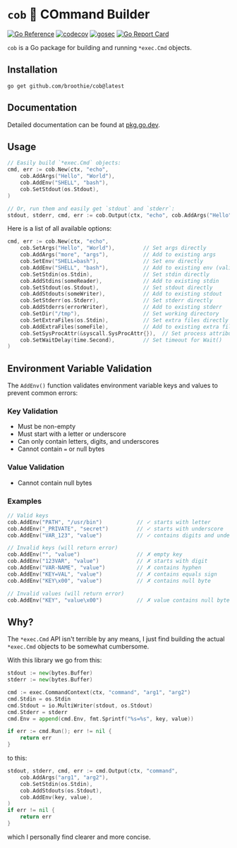 # `cob` 🌽 COmmand Builder

[![Go Reference](https://pkg.go.dev/badge/github.com/broothie/cob.svg)](https://pkg.go.dev/github.com/broothie/cob)
[![codecov](https://codecov.io/gh/broothie/cob/graph/badge.svg?token=FgyhQS4tMX)](https://codecov.io/gh/broothie/cob)
[![gosec](https://github.com/broothie/cob/actions/workflows/gosec.yml/badge.svg)](https://github.com/broothie/cob/actions/workflows/gosec.yml)
[![Go Report Card](https://goreportcard.com/badge/github.com/broothie/cob)](https://goreportcard.com/report/github.com/broothie/cob)

`cob` is a Go package for building and running `*exec.Cmd` objects.

## Installation

```shell
go get github.com/broothie/cob@latest
```

## Documentation

Detailed documentation can be found at [pkg.go.dev](https://pkg.go.dev/github.com/broothie/cob).

## Usage

```go
// Easily build `*exec.Cmd` objects:
cmd, err := cob.New(ctx, "echo",
	cob.AddArgs("Hello", "World"),
	cob.AddEnv("SHELL", "bash"),
	cob.SetStdout(os.Stdout),
)

// Or, run them and easily get `stdout` and `stderr`:
stdout, stderr, cmd, err := cob.Output(ctx, "echo", cob.AddArgs("Hello", "World"))
```

Here is a list of all available options:

```go
cmd, err := cob.New(ctx, "echo",
	cob.SetArgs("Hello", "World"),         // Set args directly
	cob.AddArgs("more", "args"),           // Add to existing args
	cob.SetEnv("SHELL=bash"),              // Set env directly
	cob.AddEnv("SHELL", "bash"),           // Add to existing env (validates key/value)
	cob.SetStdin(os.Stdin),                // Set stdin directly
	cob.AddStdins(someReader),             // Add to existing stdin
	cob.SetStdout(os.Stdout),              // Set stdout directly
	cob.AddStdouts(someWriter),            // Add to existing stdout
	cob.SetStderr(os.Stderr),              // Set stderr directly
	cob.AddStderrs(errorWriter),           // Add to existing stderr
	cob.SetDir("/tmp"),                    // Set working directory
	cob.SetExtraFiles(os.Stdin),           // Set extra files directly
	cob.AddExtraFiles(someFile),           // Add to existing extra files
	cob.SetSysProcAttr(&syscall.SysProcAttr{}),  // Set process attributes
	cob.SetWaitDelay(time.Second),         // Set timeout for Wait()
)
```

## Environment Variable Validation

The `AddEnv()` function validates environment variable keys and values to prevent common errors:

### Key Validation
- Must be non-empty
- Must start with a letter or underscore
- Can only contain letters, digits, and underscores
- Cannot contain `=` or null bytes

### Value Validation
- Cannot contain null bytes

### Examples

```go
// Valid keys
cob.AddEnv("PATH", "/usr/bin")           // ✓ starts with letter
cob.AddEnv("_PRIVATE", "secret")         // ✓ starts with underscore  
cob.AddEnv("VAR_123", "value")           // ✓ contains digits and underscore

// Invalid keys (will return error)
cob.AddEnv("", "value")                  // ✗ empty key
cob.AddEnv("123VAR", "value")            // ✗ starts with digit
cob.AddEnv("VAR-NAME", "value")          // ✗ contains hyphen
cob.AddEnv("KEY=VAL", "value")           // ✗ contains equals sign
cob.AddEnv("KEY\x00", "value")           // ✗ contains null byte

// Invalid values (will return error)
cob.AddEnv("KEY", "value\x00")           // ✗ value contains null byte
```

## Why?

The `*exec.Cmd` API isn't terrible by any means,
I just find building the actual `*exec.Cmd` objects to be somewhat cumbersome.

With this library we go from this:

```go
stdout := new(bytes.Buffer)
stderr := new(bytes.Buffer)

cmd := exec.CommandContext(ctx, "command", "arg1", "arg2")
cmd.Stdin = os.Stdin
cmd.Stdout = io.MultiWriter(stdout, os.Stdout)
cmd.Stderr = stderr
cmd.Env = append(cmd.Env, fmt.Sprintf("%s=%s", key, value))

if err := cmd.Run(); err != nil {
	return err
}
```

to this:

```go
stdout, stderr, cmd, err := cmd.Output(ctx, "command",
	cob.AddArgs("arg1", "arg2"),
	cob.SetStdin(os.Stdin),
	cob.AddStdouts(os.Stdout),
	cob.AddEnv(key, value),
)
if err != nil {
	return err
}
```

which I personally find clearer and more concise.
